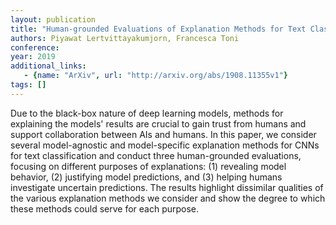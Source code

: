 ```yaml
---
layout: publication
title: "Human-grounded Evaluations of Explanation Methods for Text Classification"
authors: Piyawat Lertvittayakumjorn, Francesca Toni
conference: 
year: 2019
additional_links: 
   - {name: "ArXiv", url: "http://arxiv.org/abs/1908.11355v1"}
tags: []
---
```

Due to the black-box nature of deep learning models, methods for explaining
the models' results are crucial to gain trust from humans and support
collaboration between AIs and humans. In this paper, we consider several
model-agnostic and model-specific explanation methods for CNNs for text
classification and conduct three human-grounded evaluations, focusing on
different purposes of explanations: (1) revealing model behavior, (2)
justifying model predictions, and (3) helping humans investigate uncertain
predictions. The results highlight dissimilar qualities of the various
explanation methods we consider and show the degree to which these methods
could serve for each purpose.